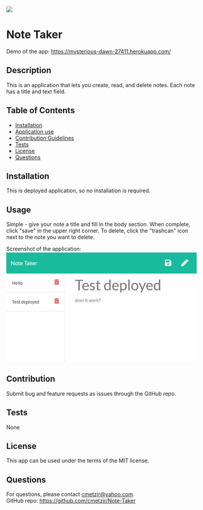 <img src="https://img.shields.io/badge/license-MIT-brightgreen">

# Note Taker
Demo of the app: https://mysterious-dawn-27411.herokuapp.com/

## Description
This is an application that lets you create, read, and delete notes. Each note has a title and text field.

## Table of Contents
* [Installation](#Installation)
* [Application use](#Usage)
* [Contribution Guidelines](#Contribution)
* [Tests](#Tests)
* [License](#License)
* [Questions](#Questions)

## Installation
This is deployed application, so no installation is required.

## Usage
Simple - give your note a title and fill in the body section. When complete, click "save" in the upper right corner. To delete, click the "trashcan" icon next to the note you want to delete. 

Screenshot of the application:<br>
<img src="./readme-screenshots/Screenshot.jpg" width="550px">

## Contribution
Submit bug and feature requests as issues through the GitHub repo.

## Tests
None

## License
This app can be used under the terms of the MIT license.

## Questions
For questions, please contact <cmetzjr@yahoo.com>.<br>
GitHub repo: https://github.com/cmetzjr/Note-Taker

